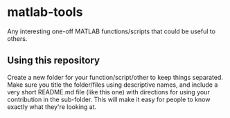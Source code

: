 # matlab-tools
Any interesting one-off MATLAB functions/scripts that could be useful to others.

## Using this repository
Create a new folder for your function/script/other to keep things separated. Make sure you title the folder/files using descriptive names, and include a very short README.md file (like this one) with directions for using your contribution in the sub-folder. This will make it easy for people to know exactly what they're looking at.
